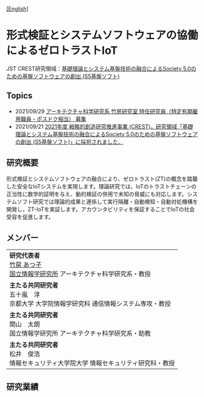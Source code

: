 [\[English\]](https://zt-iot.nii.ac.jp/en/)

# 形式検証とシステムソフトウェアの協働によるゼロトラストIoT
JST CREST研究領域：[基礎理論とシステム基盤技術の融合によるSociety 5.0のための基盤ソフトウェアの創出 (S5基盤ソフト)](https://www.jst.go.jp/kisoken/crest/research_area/ongoing/bunya2021-2.html)

## Topics
* 2021/09/29 [アーキテクチャ科学研究系 竹房研究室 特任研究員（特定有期雇用職員・ポスドク相当） 募集](https://www.nii.ac.jp/about/recruit/2021/0929.html)
* 2021/09/21 [2021年度 戦略的創造研究推進事業 (CREST)，研究領域「基礎理論とシステム基盤技術の融合によるSociety 5.0のための基盤ソフトウェアの創出 (S5基盤ソフト)」に採択されました．](https://www.jst.go.jp/kisoken/crest/application/2021/210921/210921crest.pdf)

## 研究概要
形式検証とシステムソフトウェアの融合により、ゼロトラスト(ZT)の概念を踏襲した安全なIoTシステムを実現します。理論研究では、IoTのトラストチェーンの正当性に数学的証明を与え、動的検証の併用で未知の脅威にも対応します。システムソフト研究では理論的成果と連係して実行隔離・自動検知・自動対処機構を開発し，ZT-IoTを実証します。アカウンタビリティを保証することでIoTの社会受容を促進します。

## メンバー
<table>
  <tr>
    <td>
      <b>研究代表者</b><br>
      <a href="https://researchmap.jp/takefusa">竹房 あつ子</a><br>
      <a href="https://www.nii.ac.jp/">国立情報学研究所</a> アーキテクチャ科学研究系・教授
    </td>
  </tr>
  <tr>
    <td>
      <b>主たる共同研究者</b><br>
      五十嵐　淳<br>
      京都大学 大学院情報学研究科 通信情報システム専攻・教授
    </td>
  </tr>
  <tr>
    <td>
      <b>主たる共同研究者</b><br>
      関山　太朗<br>
      国立情報学研究所 アーキテクチャ科学研究系・助教
    </td>
  </tr>
  <tr>
    <td>
      <b>主たる共同研究者</b><br>
      松井　俊浩<br>
      情報セキュリティ大学院大学 情報セキュリティ研究科・教授
    </td>
  </tr>
</table>

## 研究業績
